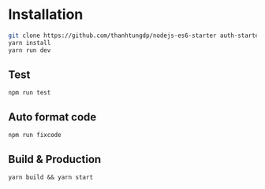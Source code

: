 # Installation

```sh
git clone https://github.com/thanhtungdp/nodejs-es6-starter auth-starter
yarn install
yarn run dev
```

## Test
```
npm run test
```

## Auto format code
```
npm run fixcode
```

## Build & Production
```
yarn build && yarn start
```
